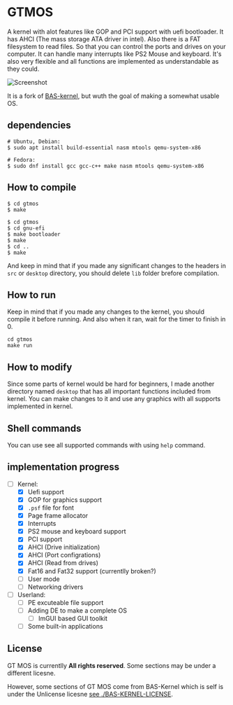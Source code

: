 # GTMOS

A kernel with alot features like GOP and PCI support with uefi bootloader. It has AHCI (The mass storage ATA driver in intel). Also there is a FAT filesystem to read files. So that you can control the ports and drives on your computer. It can handle many interrupts like PS2 Mouse and keyboard. It's also very flexible and all functions are implemented as understandable as they could.

![Screenshot](screenshot.png)

It is a fork of [BAS-kernel](https://github.com/BBjaba/BAS-kernel), but wuth the goal of making a somewhat usable OS.

## dependencies

```
# Ubuntu, Debian:
$ sudo apt install build-essential nasm mtools qemu-system-x86

# Fedora:
$ sudo dnf install gcc gcc-c++ make nasm mtools qemu-system-x86
```
## How to compile

```
$ cd gtmos
$ make
```

```
$ cd gtmos
$ cd gnu-efi
$ make bootloader
$ make
$ cd ..
$ make
```

And keep in mind that if you made any significant changes to the headers in `src` or `desktop` directory, you should delete `lib` folder brefore compilation.
 
## How to run

Keep in mind that if you made any changes to the kernel, you should compile it before running. And also when it ran, wait for the timer to finish in 0.

```
cd gtmos
make run
```

 ## How to modify

 Since some parts of kernel would be hard for beginners, I made another directory named `desktop` that has all important functions included from kernel. You can make changes to it and use any graphics with all supports implemented in kernel.
 
 ## Shell commands

 You can use see all supported commands with using `help` command.
 
 ## implementation progress

- [ ] Kernel:
  - [x] Uefi support
  - [x] GOP for graphics support
  - [x] `.psf` file for font
  - [x] Page frame allocator
  - [x] Interrupts
  - [x] PS2 mouse and keyboard support
  - [x] PCI support
  - [x] AHCI (Drive initialization)
  - [x] AHCI (Port configrations)
  - [x] AHCI (Read from drives)
  - [x] Fat16 and Fat32 support (currentlly broken?)
  - [ ] User mode
  - [ ] Networking drivers
- [ ] Userland:
  - [ ] PE excuteable file support
  - [ ] Adding DE to make a complete OS
    - [ ] ImGUI based GUI toolkit
  - [ ] Some built-in applications

## License

GT MOS is currentlly **All rights reserved**. Some sections may be under a different licesne.

However, some sections of GT MOS come from BAS-Kernel which is self is under the Unlicense licesne [see ./BAS-KERNEL-LICENSE](./BAS-KERNEL-LICENSE).